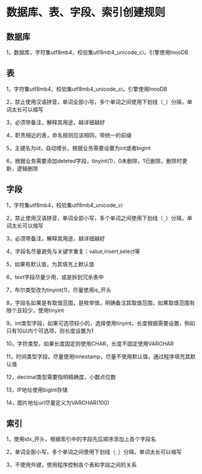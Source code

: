 # 数据库、表、字段、索引创建规则


## 数据库

1，数据库，字符集utf8mb4，校验集utf8mb4_unicode_ci，引擎使用InnoDB

## 表

1，字符集utf8mb4，校验集utf8mb4_unicode_ci，引擎使用InnoDB

2，禁止使用汉语拼音，单词全部小写，多个单词之间使用下划线（`_`）分隔，单词太长可以缩写

3，必须带备注，解释其用途，越详细越好

4，职责相近的表，命名规则应该相同，带统一的前缀

5，主键名为id，自动增长，根据业务需要设置为int或者bigint

6，根据业务需要添加deleted字段，tinyint(1)，0未删除，1已删除，删除时更新，逻辑删除

## 字段

1，字符集utf8mb4，校验集utf8mb4_unicode_ci

2，禁止使用汉语拼音，单词全部小写，多个单词之间使用下划线（`_`）分隔，单词太长可以缩写

3，必须带备注，解释其用途，越详细越好

4，字段名尽量避免与关键字重复：value,insert,select等

5，如果有默认值，为其填充上默认值

6，text字段尽量少用，或是拆到冗余表中

7，布尔类型改为tinyint(1)，尽量使用is_开头

8，字段名如果是有取值范围，是枚举值，明确备注其取值范围，如果取值范围有限个且较少，使用tinyint

9，int类型字段，如果可选项较小的，选择使用tinyint，长度根据需要设置，例如只有10以内个可选项，则长度设置为1

10，字符类型，如果长度固定则使用CHAR，长度不固定使用VARCHAR

11，时间类型字段，尽量使用timestamp，尽量不使用默认值，通过程序填充其默认值

12，decimal类型需要指明精确度，小数点位数

13，IP地址使用bigint存储

14，图片地址url尽量定义为VARCHAR(100)


## 索引

1，使用idx_开头，根据索引中的字段先后顺序添加上各个字段名

2，单词全部小写，多个单词之间使用下划线（`_`）分隔，单词太长可以缩写

3，不使用外键，使用程序控制各个表和字段之间的关系
